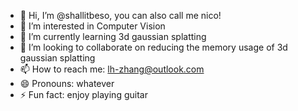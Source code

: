 - 👋 Hi, I’m @shallitbeso, you can also call me nico!
- 👀 I’m interested in Computer Vision
- 🌱 I’m currently learning 3d gaussian splatting
- 💞️ I’m looking to collaborate on reducing the memory usage of 3d gaussian splatting
- 📫 How to reach me: lh-zhang@outlook.com
- 😄 Pronouns: whatever
- ⚡ Fun fact: enjoy playing guitar

<!---
shallitbeso/shallitbeso is a ✨ special ✨ repository because its `README.md` (this file) appears on your GitHub profile.
You can click the Preview link to take a look at your changes.
--->
